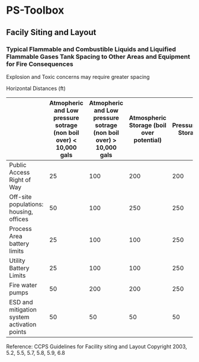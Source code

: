 # PS-Toolbox

## Facily Siting and Layout

### Typical Flammable and Combustible Liquids and Liquified Flammable Gases Tank Spacing to Other Areas and Equipment for Fire Consequences
Explosion and Toxic concerns may require greater spacing

Horizontal Distances (ft)

|    | Atmopheric and Low pressure sotrage (non boil over) < 10,000 gals | Atmopheric and Low pressure sotrage (non boil over) > 10,000 gals  | Atmospheric Storage (boil over potential) | Pressurized Storage  | Refrigerated Flammable storage |
| ------------- | ------------- | ------------- | ------------- | ------------- | ------------- |
| Public Access Right of Way | 25  | 100  | 200  | 200 | 200  |
| Off-site populations: housing, offices | 50  | 100  | 250  | 250 | 250  |
| Process Area battery limits | 25  | 100  | 100  | 250 | 100  |
| Utility Battery Limits | 25  | 100  | 100  | 250 | 100  |
| Fire water pumps | 50  | 200  | 200  | 250 | 200  |
| ESD and mitigation system activation points | 50  | 50  | 50  | 50 | 50  |

Reference: CCPS Guidelines for Facility siting and Layout Copyright 2003, 5.2, 5.5, 5.7, 5.8, 5.9, 6.8
